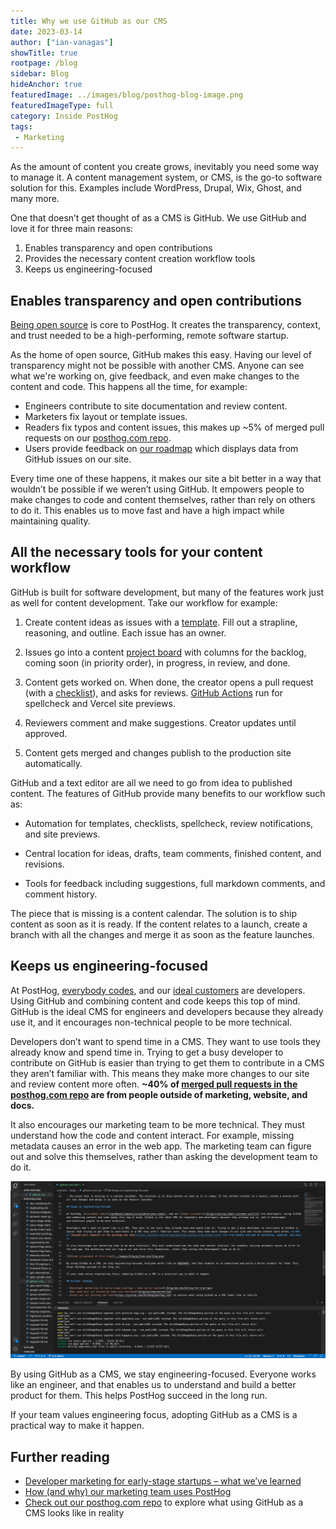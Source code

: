 ```yaml
---
title: Why we use GitHub as our CMS
date: 2023-03-14
author: ["ian-vanagas"]
showTitle: true
rootpage: /blog
sidebar: Blog
hideAnchor: true
featuredImage: ../images/blog/posthog-blog-image.png
featuredImageType: full
category: Inside PostHog
tags:
 - Marketing
---
```


As the amount of content you create grows, inevitably you need some way to manage it. A content management system, or CMS, is the go-to software solution for this. Examples include WordPress, Drupal, Wix, Ghost, and many more.

One that doesn’t get thought of as a CMS is GitHub. We use GitHub and love it for three main reasons:

1. Enables transparency and open contributions
2. Provides the necessary content creation workflow tools
3. Keeps us engineering-focused

## Enables transparency and open contributions

[Being open source](https://github.com/PostHog/posthog.com) is core to PostHog. It creates the transparency, context, and trust needed to be a high-performing, remote software startup.

As the home of open source, GitHub makes this easy. Having our level of transparency might not be possible with another CMS. Anyone can see what we're working on, give feedback, and even make changes to the content and code. This happens all the time, for example:

- Engineers contribute to site documentation and review content.
- Marketers fix layout or template issues.
- Readers fix typos and content issues, this makes up ~5% of merged pull requests on our [posthog.com repo](https://github.com/PostHog/posthog.com).
- Users provide feedback on [our roadmap](/roadmap) which displays data from GitHub issues on our site.

Every time one of these happens, it makes our site a bit better in a way that wouldn’t be possible if we weren’t using GitHub. It empowers people to make changes to code and content themselves, rather than rely on others to do it. This enables us to move fast and have a high impact while maintaining quality.

## All the necessary tools for your content workflow

GitHub is built for software development, but many of the features work just as well for content development. Take our workflow for example:

1. Create content ideas as issues with a [template](https://github.com/PostHog/posthog.com/issues/new?assignees=andyvan-ph&labels=content&template=blog-post-idea-template.md&title=%7BContent+type%7D+-+%7Btitle%7D). Fill out a strapline, reasoning, and outline. Each issue has an owner.

2. Issues go into a content [project board](https://docs.github.com/en/issues/tracking-your-work-with-issues/planning-and-tracking-work-for-your-team-or-project#adding-issues-to-a-project-board) with columns for the backlog, coming soon (in priority order), in progress, in review, and done.

3. Content gets worked on. When done, the creator opens a pull request (with a [checklist](https://github.com/PostHog/posthog.com/blob/master/.github/pull_request_template.md)), and asks for reviews. [GitHub Actions](/blog/automating-a-software-company-with-github-actions) run for spellcheck and Vercel site previews.

4. Reviewers comment and make suggestions. Creator updates until approved.

5. Content gets merged and changes publish to the production site automatically.

GitHub and a text editor are all we need to go from idea to published content. The features of GitHub provide many benefits to our workflow such as:

- Automation for templates, checklists, spellcheck, review notifications, and site previews.

- Central location for ideas, drafts, team comments, finished content, and revisions.

- Tools for feedback including suggestions, full markdown comments, and comment history.

The piece that is missing is a content calendar. The solution is to ship content as soon as it is ready. If the content relates to a launch, create a branch with all the changes and merge it as soon as the feature launches.

## Keeps us engineering-focused

At PostHog, [everybody codes](/handbook/company/values#everyone-codes), and our [ideal customers](/blog/creating-ideal-customer-profile) are developers. Using GitHub and combining content and code keeps this top of mind. GitHub is the ideal CMS for engineers and developers because they already use it, and it encourages non-technical people to be more technical.

Developers don’t want to spend time in a CMS. They want to use tools they already know and spend time in. Trying to get a busy developer to contribute on GitHub is easier than trying to get them to contribute in a CMS they aren’t familiar with. This means they make more changes to our site and review content more often. **~40% of [merged pull requests in the posthog.com repo](https://github.com/PostHog/posthog.com/pulls?q=is%3Aclosed) are from people outside of marketing, website, and docs.**

It also encourages our marketing team to be more technical. They must understand how the code and content interact. For example, missing metadata causes an error in the web app. The marketing team can figure out and solve this themselves, rather than asking the development team to do it.

![VSCode screenshot of this blog](../images/blog/github-cms/blog.png)

By using GitHub as a CMS, we stay engineering-focused. Everyone works like an engineer, and that enables us to understand and build a better product for them. This helps PostHog succeed in the long run. 

If your team values engineering focus, adopting GitHub as a CMS is a practical way to make it happen.

## Further reading

- [Developer marketing for early-stage startups – what we’ve learned](/blog/dev-marketing-for-startups)
- [How (and why) our marketing team uses PostHog](/blog/posthog-marketing)
- [Check out our posthog.com repo](https://github.com/PostHog/posthog.com) to explore what using GitHub as a CMS looks like in reality
